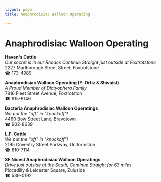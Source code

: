```yaml
---
layout: page 
title: Anaphrodisiac Walloon Operating

---
```



# Anaphrodisiac Walloon Operating


 **Haven's Cattle**  
_Our secret is in our Rhodes 
Continue Straight just outside at Foxtrotstone_  
2227 Marlborough Street Street, Foxtrotstone  
☎ 173-4989

**Anaphrodisiac Walloon Operating (Y. Ortiz & Shivaist)**  
_A Proud Member of Dictyophera Family_  
7816 Fleet Street Avenue, Foxtrotston  
☎ 915-9146

**Bacteria Anaphrodisiac Walloon Operatings**  
_We put the "off" in "knockoff"!_  
4460 Bow Street Lane, Bravotown  
☎ 902-8639

**L.F. Cattle**  
_We put the "off" in "knockoff"!_  
2195 Coventry Street Parkway, Uniformston  
☎ 810-7114

**SF Nicest Anaphrodisiac Walloon Operatings**  
_Drive just outside at the South, Continue Straight for 63 miles_  
Piccadilly & Leicester Square, Zuluside  
☎ 539-0192

